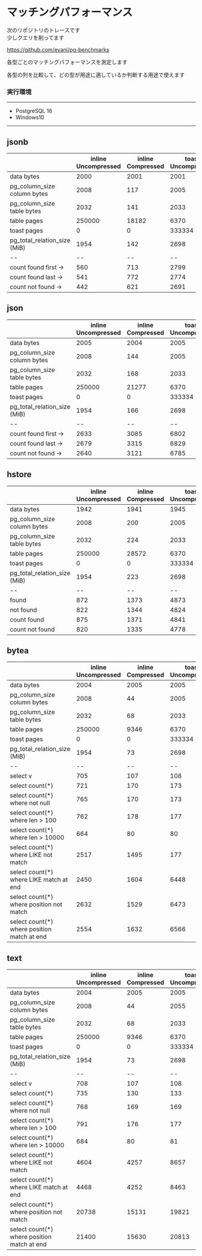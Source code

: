 # マッチングパフォーマンス

次のリポジトリのトレースです  
少しクエリを削ってます

https://github.com/evanj/pg-benchmarks

各型ごとのマッチングパフォーマンスを測定します

各型の列を比較して、どの型が用途に適しているか判断する用途で使えます

### 実行環境

---

- PostgreSQL 16
- Windows10

---

## jsonb

|                              | inline Uncompressed | inline Compressed | toast Uncompressed | toast Compressed |
| ---------------------------- | ------------------- | ----------------- | ------------------ | ---------------- |
| data bytes                   | 2000                | 2001              | 2001               | 2761             |
| pg_column_size column bytes  | 2008                | 117               | 2005               | 2010             |
| pg_column_size table bytes   | 2032                | 141               | 2033               | 2038             |
| table pages                  | 250000              | 18182             | 6370               | 6370             |
| toast pages                  | 0                   | 0                 | 333334             | 333334           |
| pg_total_relation_size (MiB) | 1954                | 142               | 2698               | 2698             |
| --                           | --                  | --                | --                 | --               |
| count found first ->         | 560                 | 713               | 2799               | 7646             |
| count found last ->          | 541                 | 772               | 2774               | 7577             |
| count not found ->           | 442                 | 621               | 2691               | 7476             |

## json

|                              | inline Uncompressed | inline Compressed | toast Uncompressed | toast Compressed |
| ---------------------------- | ------------------- | ----------------- | ------------------ | ---------------- |
| data bytes                   | 2005                | 2004              | 2005               | 2893             |
| pg_column_size column bytes  | 2008                | 144               | 2005               | 2005             |
| pg_column_size table bytes   | 2032                | 168               | 2033               | 2033             |
| table pages                  | 250000              | 21277             | 6370               | 6370             |
| toast pages                  | 0                   | 0                 | 333334             | 333334           |
| pg_total_relation_size (MiB) | 1954                | 166               | 2698               | 2698             |
| --                           | --                  | --                | --                 | --               |
| count found first ->         | 2633                | 3085              | 6802               | 12558            |
| count found last ->          | 2679                | 3315              | 6829               | 12476            |
| count not found ->           | 2640                | 3121              | 6785               | 12683            |

## hstore

|                              | inline Uncompressed | inline Compressed | toast Uncompressed | toast Compressed |
| ---------------------------- | ------------------- | ----------------- | ------------------ | ---------------- |
| data bytes                   | 1942                | 1941              | 1945               | 2628             |
| pg_column_size column bytes  | 2008                | 200               | 2005               | 2006             |
| pg_column_size table bytes   | 2032                | 224               | 2033               | 2034             |
| table pages                  | 250000              | 28572             | 6370               | 6370             |
| toast pages                  | 0                   | 0                 | 333334             | 333334           |
| pg_total_relation_size (MiB) | 1954                | 223               | 2698               | 2698             |
| --                           | --                  | --                | --                 | --               |
| found                        | 872                 | 1373              | 4873               | 9481             |
| not found                    | 822                 | 1344              | 4824               | 9509             |
| count found                  | 875                 | 1371              | 4841               | 9502             |
| count not found              | 820                 | 1335              | 4778               | 9409             |

## bytea

|                                              | inline Uncompressed | inline Compressed | toast Uncompressed | toast Compressed |
| -------------------------------------------- | ------------------- | ----------------- | ------------------ | ---------------- |
| data bytes                                   | 2004                | 2005              | 2005               | 2766             |
| pg_column_size column bytes                  | 2008                | 44                | 2005               | 2005             |
| pg_column_size table bytes                   | 2032                | 68                | 2033               | 2033             |
| table pages                                  | 250000              | 9346              | 6370               | 6370             |
| toast pages                                  | 0                   | 0                 | 333334             | 333334           |
| pg_total_relation_size (MiB)                 | 1954                | 73                | 2698               | 2698             |
| --                                           | --                  | --                | --                 | --               |
| select v                                     | 705                 | 107               | 108                | 107              |
| select count(\*)                             | 721                 | 170               | 173                | 170              |
| select count(\*) where not null              | 765                 | 170               | 173                | 170              |
| select count(\*) where len > 100             | 762                 | 178               | 177                | 176              |
| select count(\*) where len > 10000           | 664                 | 80                | 80                 | 79               |
| select count(\*) where LIKE not match        | 2517                | 1495              | 177                | 12014            |
| select count(\*) where LIKE match at end     | 2450                | 1604              | 6448               | 11732            |
| select count(\*) where position not match    | 2632                | 1529              | 6473               | 12368            |
| select count(\*) where position match at end | 2554                | 1632              | 6566               | 12092            |

## text

|                                              | inline Uncompressed | inline Compressed | toast Uncompressed | toast Compressed |
| -------------------------------------------- | ------------------- | ----------------- | ------------------ | ---------------- |
| data bytes                                   | 2004                | 2005              | 2005               | 2766             |
| pg_column_size column bytes                  | 2008                | 44                | 2055               | 2005             |
| pg_column_size table bytes                   | 2032                | 68                | 2033               | 2033             |
| table pages                                  | 250000              | 9346              | 6370               | 6370             |
| toast pages                                  | 0                   | 0                 | 333334             | 333334           |
| pg_total_relation_size (MiB)                 | 1954                | 73                | 2698               | 2698             |
| --                                           | --                  | --                | --                 | --               |
| select v                                     | 708                 | 107               | 108                | 110              |
| select count(\*)                             | 735                 | 130               | 133                | 136              |
| select count(\*) where not null              | 768                 | 169               | 169                | 174              |
| select count(\*) where len > 100             | 791                 | 176               | 177                | 175              |
| select count(\*) where len > 10000           | 684                 | 80                | 81                 | 81               |
| select count(\*) where LIKE not match        | 4604                | 4257              | 8657               | 15680            |
| select count(\*) where LIKE match at end     | 4468                | 4252              | 8463               | 15143            |
| select count(\*) where position not match    | 20738               | 15131             | 19821              | 13237            |
| select count(\*) where position match at end | 21400               | 15630             | 20813              | 21571            |
